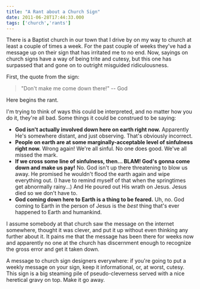 ```yaml
---
title: "A Rant about a Church Sign"
date: 2011-06-28T17:44:33.000
tags: ['church','rants']
---
```


There is a Baptist church in our town that I drive by on my way to church at least a couple of times a week. For the past couple of weeks they've had a message up on their sign that has irritated me to no end. Now, sayings on church signs have a way of being trite and cutesy, but this one has surpassed that and gone on to outright misguided ridiculousness.

First, the quote from the sign:

> "Don't make me come down there!" -- God

Here begins the rant.

I'm trying to think of ways this could be interpreted, and no matter how you do it, they're all bad. Some things it could be construed to be saying:

- **God isn't actually involved down here on earth right now.** Apparently He's somewhere distant, and just observing. That's obviously incorrect.
- **People on earth are at some marginally-acceptable level of sinfulness right now.** Wrong again! We're all sinful. No one does good. We've all missed the mark.
- **If we cross some line of sinfulness, then... BLAM! God's gonna come down and make us pay!** No. God isn't up there threatening to blow us away. He promised he wouldn't flood the earth again and wipe everything out. (I have to remind myself of that when the springtimes get abnormally rainy...) And He poured out His wrath on Jesus. Jesus died so we don't have to.
- **God coming down here to Earth is a thing to be feared.** Uh, no. God coming to Earth in the person of Jesus is the _best_ thing that's ever happened to Earth and humankind.

I assume somebody at that church saw the message on the internet somewhere, thought it was clever, and put it up without even thinking any further about it. It pains me that the message has been there for weeks now and apparently no one at the church has discernment enough to recognize the gross error and get it taken down.

A message to church sign designers everywhere: if you're going to put a weekly message on your sign, keep it informational, or, at worst, cutesy. This sign is a big steaming pile of pseudo-cleverness served with a nice heretical gravy on top. Make it go away.
